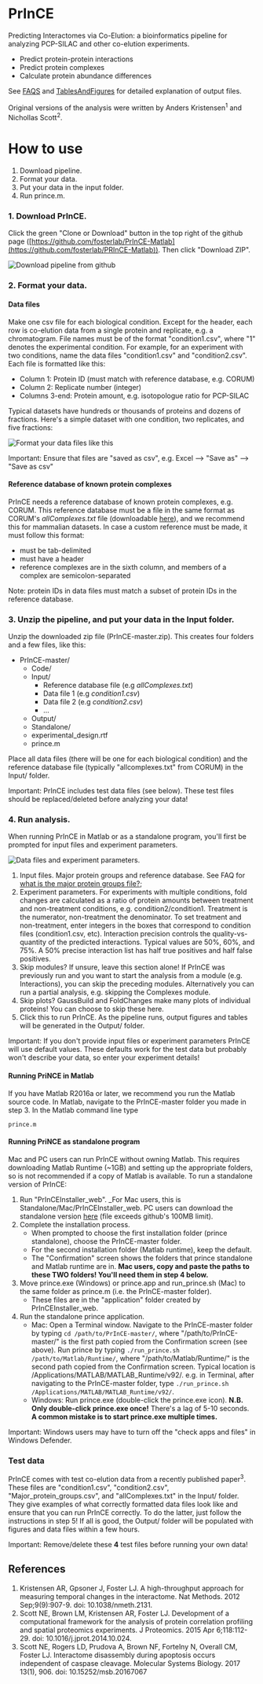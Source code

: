 # PrInCE

Predicting Interactomes via Co-Elution: a bioinformatics pipeline for analyzing PCP-SILAC and other co-elution experiments.

* Predict protein-protein interactions
* Predict protein complexes
* Calculate protein abundance differences

See [FAQS](FAQ.md) and [TablesAndFigures](TablesAndFigures.md) for detailed explanation of output files.

Original versions of the analysis were written by Anders Kristensen<sup>1</sup> and Nichollas Scott<sup>2</sup>.


# How to use

1. Download pipeline.
2. Format your data.
3. Put your data in the input folder.
4. Run prince.m.


### 1. Download PrInCE.

Click the green "Clone or Download" button in the top right of the github page ([https://github.com/fosterlab/PrInCE-Matlab](https://github.com/fosterlab/PRInCE-Matlab)). Then click "Download ZIP".

![Download pipeline from github](/ReadmeFigures/01download.jpg?raw=true)

### 2. Format your data.

#### Data files
Make one csv file for each biological condition. Except for the header, each row is co-elution data from a single protein and replicate, e.g. a chromatogram. File names must be of the format "condition1.csv", where "1" denotes the experimental condition. For example, for an experiment with two conditions, name the data files "condition1.csv" and "condition2.csv". Each file is formatted like this:

* Column 1: Protein ID (must match with reference database, e.g. CORUM)
* Column 2: Replicate number (integer)
* Columns 3-end: Protein amount, e.g. isotopologue ratio for PCP-SILAC

Typical datasets have hundreds or thousands of proteins and dozens of fractions. Here's a simple dataset with one condition, two replicates, and five fractions:

![Format your data files like this](/ReadmeFigures/examplefile1.jpg?raw=true)

Important: Ensure that files are "saved as csv", e.g. Excel --> "Save as" --> "Save as csv"

#### Reference database of known protein complexes
PrInCE needs a reference database of known protein complexes, e.g. CORUM. This reference database must be a file in the same format as CORUM's *allComplexes.txt* file (downloadable [here](http://mips.helmholtz-muenchen.de/corum/#download)), and we recommend this for mammalian datasets. In case a custom reference must be made, it must follow this format:

* must be tab-delimited
* must have a header
* reference complexes are in the sixth column, and members of a complex are semicolon-separated

Note: protein IDs in data files must match a subset of protein IDs in the reference database.

### 3. Unzip the pipeline, and put your data in the Input folder.

Unzip the downloaded zip file (PrInCE-master.zip). This creates four folders and a few files, like this:

  * PrInCE-master/
    * Code/
    * Input/
      * Reference database file (e.g *allComplexes.txt*)
      * Data file 1 (e.g *condition1.csv*)
      * Data file 2 (e.g *condition2.csv*)
      * ...
    * Output/
    * Standalone/
    * experimental_design.rtf
    * prince.m

Place all data files (there will be one for each biological condition) and the reference database file (typically "allcomplexes.txt" from CORUM) in the Input/ folder.

Important: PrInCE includes test data files (see below). These test files should be replaced/deleted before analyzing your data!

### 4. Run analysis.

When running PrInCE in Matlab or as a standalone program, you'll first be prompted for input files and experiment parameters.

![Data files and experiment parameters.](/ReadmeFigures/princegui.jpg?raw=true)

1. Input files. Major protein groups and reference database. See FAQ for [what is the major protein groups file?](FAQ.md);
2. Experiment parameters. For experiments with multiple conditions, fold changes are calculated as a ratio of protein amounts between treatment and non-treatment conditions, e.g. condition2/condition1. Treatment is the numerator, non-treatment the denominator. To set treatment and non-treatment, enter integers in the boxes that correspond to condition files (condition1.csv, etc). Interaction precision controls the quality-vs-quantity of the predicted interactions. Typical values are 50%, 60%, and 75%. A 50% precise interaction list has half true positives and half false positives.
3. Skip modules? If unsure, leave this section alone! If PrInCE was previously run and you want to start the analysis from a module (e.g. Interactions), you can skip the preceding modules. Alternatively you can run a partial analysis, e.g. skipping the Complexes module.
4. Skip plots? GaussBuild and FoldChanges make many plots of individual proteins! You can choose to skip these here.
5. Click this to run PrInCE. As the pipeline runs, output figures and tables will be generated in the Output/ folder.

Important: If you don't provide input files or experiment parameters PrInCE will use default values. These defaults work for the test data but probably won't describe your data, so enter your experiment details!

#### Running PriNCE in Matlab

If you have Matlab R2016a or later, we recommend you run the Matlab source code. In Matlab, navigate to the PrInCE-master folder you made in step 3. In the Matlab command line type

```
prince.m
```

#### Running PriNCE as standalone program

Mac and PC users can run PrInCE without owning Matlab. This requires downloading Matlab Runtime (~1GB) and setting up the appropriate folders, so is not recommended if a copy of Matlab is available. To run a standalone version of PrInCE:

1. Run "PrInCEInstaller_web". _For Mac users, this is Standalone/Mac/PrInCEInstaller_web. PC users can download the standalone version [here](https://drive.google.com/file/d/1pKbna5_CCvxjzz9VFwBiIgjtqud6SeOP/view?usp=sharing) (file exceeds github's 100MB limit).
2. Complete the installation process.
    - When prompted to choose the first installation folder (prince standalone), choose the PrInCE-master folder.
    - For the second installation folder (Matlab runtime), keep the default.
    - The "Confirmation" screen shows the folders that prince standalone and Matlab runtime are in. __Mac users, copy and paste the paths to these TWO folders! You'll need them in step 4 below.__
2. Move prince.exe (Windows) or prince.app and run_prince.sh (Mac) to the same folder as prince.m (i.e. the PrInCE-master folder).
    - These files are in the "application" folder created by PrInCEInstaller_web.
4. Run the standalone prince application.
    - Mac: Open a Terminal window. Navigate to the PrInCE-master folder by typing `cd /path/to/PrInCE-master/`, where "/path/to/PrInCE-master/" is the first path copied from the Confirmation screen (see above). Run prince by typing `./run_prince.sh /path/to/Matlab/Runtime/`, where "/path/to/Matlab/Runtime/" is the second path copied from the Confirmation screen. Typical location is /Applications/MATLAB/MATLAB_Runtime/v92/. e.g. in Terminal, after navigating to the PrInCE-master folder, type `./run_prince.sh /Applications/MATLAB/MATLAB_Runtime/v92/`.
    - Windows: Run prince.exe (double-click the prince.exe icon). __N.B. Only double-click prince.exe once!__ There's a lag of 5-10 seconds. __A common mistake is to start prince.exe multiple times.__

Important: Windows users may have to turn off the "check apps and files" in Windows Defender.

### Test data

PrInCE comes with test co-elution data from a recently published paper<sup>3</sup>. These files are "condition1.csv", "condition2.csv", "Major_protein_groups.csv", and "allComplexes.txt" in the Input/ folder. They give examples of what correctly formatted data files look like and ensure that you can run PrInCE correctly. To do the latter, just follow the instructions in step 5! If all is good, the Output/ folder will be populated with figures and data files within a few hours.

Important: Remove/delete these **4** test files before running your own data!


## References

1. Kristensen AR, Gpsoner J, Foster LJ. A high-throughput approach for measuring temporal changes in the interactome. Nat Methods. 2012 Sep;9(9):907-9. doi: 10.1038/nmeth.2131.
2. Scott NE, Brown LM, Kristensen AR, Foster LJ. Development of a computational framework for the analysis of protein correlation profiling and spatial proteomics experiments. J Proteomics. 2015 Apr 6;118:112-29. doi: 10.1016/j.jprot.2014.10.024.
3. Scott NE, Rogers LD, Prudova A, Brown NF, Fortelny N, Overall CM, Foster LJ. Interactome disassembly during apoptosis occurs independent of caspase cleavage. Molecular Systems Biology. 2017 13(1), 906. doi: 10.15252/msb.20167067

